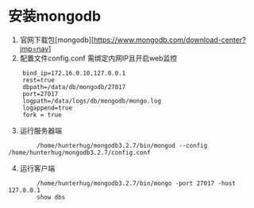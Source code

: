 #  安装mongodb

1. 官网下载包[mongodb][https://www.mongodb.com/download-center?jmp=nav]
2. 配置文件config.conf
 需绑定内网IP且开启web监控
```
	bind_ip=172.16.0.10,127.0.0.1
	rest=true
	dbpath=/data/db/mongodb/27017
	port=27017
	logpath=/data/logs/db/mongodb/mongo.log
	logappend=true
	fork = true

```
3. 运行服务器端
```
        /home/hunterhug/mongodb3.2.7/bin/mongod --config /home/hunterhug/mongodb3.2.7/config.conf
```
4. 运行客户端
```
        /home/hunterhug/mongodb3.2.7/bin/mongo -port 27017 -host 127.0.0.1
        show dbs
```
